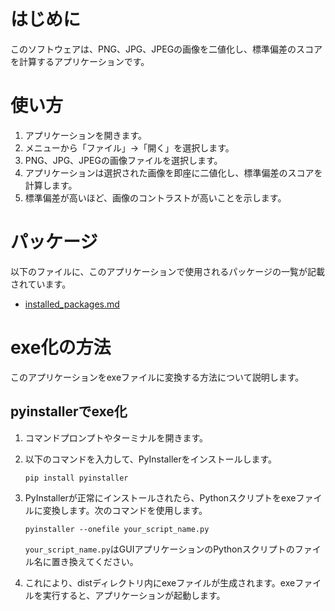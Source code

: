# はじめに
このソフトウェアは、PNG、JPG、JPEGの画像を二値化し、標準偏差のスコアを計算するアプリケーションです。

# 使い方
1. アプリケーションを開きます。
2. メニューから「ファイル」→「開く」を選択します。
3. PNG、JPG、JPEGの画像ファイルを選択します。
4. アプリケーションは選択された画像を即座に二値化し、標準偏差のスコアを計算します。
5. 標準偏差が高いほど、画像のコントラストが高いことを示します。

# パッケージ
以下のファイルに、このアプリケーションで使用されるパッケージの一覧が記載されています。
- [installed_packages.md](./installed_packages.md)

# exe化の方法
このアプリケーションをexeファイルに変換する方法について説明します。

## pyinstallerでexe化
1. コマンドプロンプトやターミナルを開きます。
2. 以下のコマンドを入力して、PyInstallerをインストールします。

    ```
    pip install pyinstaller
    ```

3. PyInstallerが正常にインストールされたら、Pythonスクリプトをexeファイルに変換します。次のコマンドを使用します。

    ```
    pyinstaller --onefile your_script_name.py
    ```

    `your_script_name.py`はGUIアプリケーションのPythonスクリプトのファイル名に置き換えてください。

4. これにより、distディレクトリ内にexeファイルが生成されます。exeファイルを実行すると、アプリケーションが起動します。

